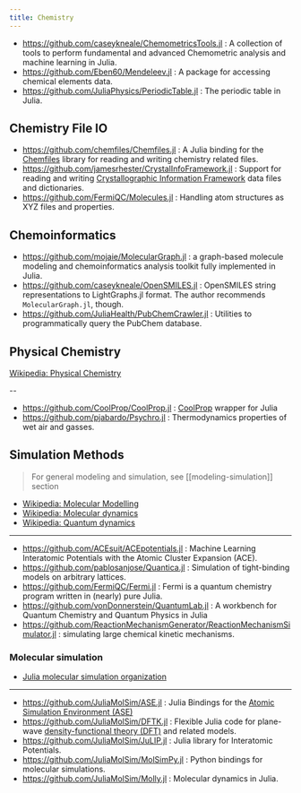 ```yaml
---
title: Chemistry
---
```


- https://github.com/caseykneale/ChemometricsTools.jl : A collection of tools to perform fundamental and advanced Chemometric analysis and machine learning in Julia.
- https://github.com/Eben60/Mendeleev.jl : A package for accessing chemical elements data.
- https://github.com/JuliaPhysics/PeriodicTable.jl : The periodic table in Julia.

## Chemistry File IO

- https://github.com/chemfiles/Chemfiles.jl : A Julia binding for the [Chemfiles](https://github.com/chemfiles/chemfiles) library for reading and writing chemistry related files.
- https://github.com/jamesrhester/CrystalInfoFramework.jl : Support for reading and writing [Crystallographic Information Framework](https://www.iucr.org/resources/cif) data files and dictionaries.
- https://github.com/FermiQC/Molecules.jl : Handling atom structures as XYZ files and properties.

## Chemoinformatics

- https://github.com/mojaie/MolecularGraph.jl : a graph-based molecule modeling and chemoinformatics analysis toolkit fully implemented in Julia.
- https://github.com/caseykneale/OpenSMILES.jl : OpenSMILES string representations to LightGraphs.jl format. The author recommends `MolecularGraph.jl`, though.
- https://github.com/JuliaHealth/PubChemCrawler.jl : Utilities to programmatically query the PubChem database.

## Physical Chemistry

[Wikipedia: Physical Chemistry](https://en.wikipedia.org/wiki/Category:Physical_chemistry)

--

- https://github.com/CoolProp/CoolProp.jl : [CoolProp](http://www.coolprop.org/) wrapper for Julia
- https://github.com/pjabardo/Psychro.jl : Thermodynamics properties of wet air and gasses.

## Simulation Methods

> For general modeling and simulation, see [[modeling-simulation]] section

- [Wikipedia: Molecular Modelling](https://en.wikipedia.org/wiki/Category:Molecular_modelling)
- [Wikipedia: Molecular dynamics](https://en.wikipedia.org/wiki/Molecular_dynamics)
- [Wikipedia: Quantum dynamics](https://en.wikipedia.org/wiki/Quantum_dynamics)

---

- https://github.com/ACEsuit/ACEpotentials.jl : Machine Learning Interatomic Potentials with the Atomic Cluster Expansion (ACE).
- https://github.com/pablosanjose/Quantica.jl : Simulation of tight-binding models on arbitrary lattices.
- https://github.com/FermiQC/Fermi.jl : Fermi is a quantum chemistry program written in (nearly) pure Julia.
- https://github.com/vonDonnerstein/QuantumLab.jl : A workbench for Quantum Chemistry and Quantum Physics in Julia
- https://github.com/ReactionMechanismGenerator/ReactionMechanismSimulator.jl : simulating large chemical kinetic mechanisms.

### Molecular simulation

- [Julia molecular simulation organization](https://github.com/JuliaMolSim/)

---

- https://github.com/JuliaMolSim/ASE.jl : Julia Bindings for the [Atomic Simulation Environment (ASE)](https://wiki.fysik.dtu.dk/ase)
- https://github.com/JuliaMolSim/DFTK.jl : Flexible Julia code for plane-wave [density-functional theory (DFT)](https://en.wikipedia.org/wiki/Density_functional_theory) and related models.
- https://github.com/JuliaMolSim/JuLIP.jl : Julia library for Interatomic Potentials.
- https://github.com/JuliaMolSim/MolSimPy.jl : Python bindings for molecular simulations.
- https://github.com/JuliaMolSim/Molly.jl : Molecular dynamics in Julia.
